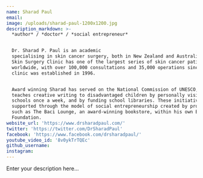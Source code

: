 ```yaml
---
name: Sharad Paul
email:
image: /uploads/sharad-paul-1200x1200.jpg
description_markdown: >-
  *author* / *doctor* / *social entrepreneur*


  Dr. Sharad P. Paul is an academic
  specialising in skin cancer surgery, both in New Zealand and Australia. His
  Skin Surgery Clinic has one of the largest series of skin cancer patients
  worldwide, with over 100,000 consultations and 35,000 operations since the
  clinic was established in 1996.


  Award winning Sharad has served on the National Commission of UNESCO, and
  teaches creative writing to disadvantaged children by personally visiting
  schools once a week, and by funding school libraries. These initiatives are
  supported through the model of social entrepreneurship created by projects
  such as The Baci Lounge, an award-winning bookstore, within his own Baci
  Foundation.
website_url: 'https://www.drsharadpaul.com/'
twitter: 'https://twitter.com/DrSharadPaul'
facebook: 'https://www.facebook.com/drsharadpaul/'
youtube_video_id: '8v0ykTrTQEc'
github_username:
instagram:
---
```


Enter your description here...
